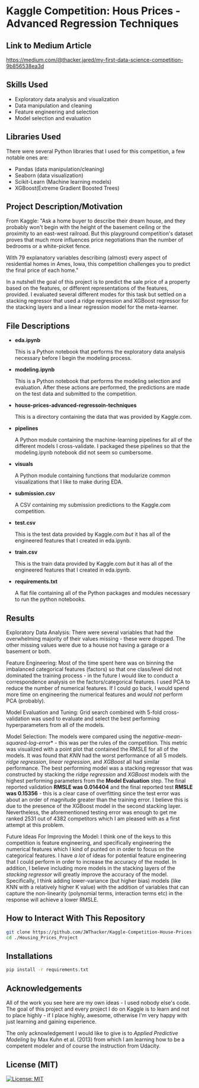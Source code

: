 # Kaggle Competition: Hous Prices - Advanced Regression Techniques

## Link to Medium Article
https://medium.com/@thacker.jared/my-first-data-science-competition-9b856538ea3d

## Skills Used
  * Exploratory data analysis and visualization
  * Data manipulation and cleaning
  * Feature engineering and selection
  * Model selection and evaluation

## Libraries Used
There were several Python libraries that I used for this competition, a few notable ones are:
  * Pandas (data manipulation/cleaning)
  * Seaborn (data visualization)
  * Scikit-Learn (Machine learning models)
  * XGBoost(Extreme Gradient Boosted Trees)

## Project Description/Motivation
From Kaggle:
"Ask a home buyer to describe their dream house, and they probably won't begin with the height of the basement ceiling or the proximity to an east-west railroad. But this playground competition's dataset proves that much more influences price negotiations than the number of bedrooms or a white-picket fence.

With 79 explanatory variables describing (almost) every aspect of residential homes in Ames, Iowa, this competition challenges you to predict the final price of each home."

In a nutshell the goal of this project is to predict the sale price of a property based on the features, or different representations of the features, provided. I evaluated several different modes for this task but settled on a stacking regressor that used a ridge regression and XGBoost regressor for the stacking layers and a linear regression model for the meta-learner.

## File Descriptions
  * **eda.ipynb**

    This is a Python notebook that performs the exploratory data analysis necessary before I begin the modeling process.

  * **modeling.ipynb**

    This is a Python notebook that performs the modeling selection and evaluation. After these actions are performed, the predictions are made on the test data and submitted to the competition.

  * **house-prices-advanced-regressoin-techniques**

    This is a directory containing the data that was provided by Kaggle.com.

  * **pipelines**

    A Python module containing the machine-learning pipelines for all of the different models I cross-validate. I packaged these pipelines so that the modeling.ipynb notebook did not seem so cumbersome.

  * **visuals**

    A Python module containing functions that modularize common visualizations that I like to make during EDA.

  * **submission.csv**

    A CSV containing my submission predictions to the Kaggle.com competition.

  * **test.csv**

    This is the test data provided by Kaggle.com *but* it has all of the engineered features that I created in eda.ipynb.

  * **train.csv**

    This is the train data provided by Kaggle.com *but* it has all of the engineered features that I created in eda.ipynb.

  * **requirements.txt**

    A flat file containing all of the Python packages and modules necessary to run the python notebooks.

## Results

  Exploratory Data Analysis: There were several variables that had the overwhelming majority of their values missing - these were dropped. The other missing values were due to a house not having a garage or a basement or both.

  Feature Engineering: Most of the time spent here was on binning the imbalanced categorical features (factors) so that one class/level did not dominated the training process - in the future I would like to conduct a correspondence analysis on the factors/categorical features. I used PCA to reduce the number of numerical features. If I could go back, I would spend more time on engineering the numerical features and *would not* perform PCA (probably).

  Model Evaluation and Tuning: Grid search combined with 5-fold cross-validation was used to evaluate and select the best performing hyperparameters from all of the models.

  Model Selection: The models were compared using the *negative-mean-squared-log-error** - this was per the rules of the competition. This metric was visualized with a point plot that contained the RMSLE for all of the models. It was found that *KNN* had the worst performance of all 5 models. *ridge regression*, *linear regression*, and *XGBoost* all had similar performance. The best performing model was a stacking regressor that was constructed by stacking the *ridge regression* and  *XGBoost* models with the highest performing parameters from the **Model Evaluation** step. The final reported validation **RMSLE was 0.014404** and the final reported test **RMSLE was 0.15356** - this is a clear case of overfitting since the test error was about an order of magnitude greater than the training error. I believe this is due to the presence of the XGBoost model in the second stacking layer. Nevertheless, the aforementioned testing error was enough to get me ranked 2531 out of 4382 competitors which I am pleased with as a first attempt at this problem.

  Future Ideas For Improving the Model: I think one of the keys to this competition is feature engineering, and specifically engineering the numerical features which I kind of punted on in order to focus on the categorical features. I have *a lot* of ideas for potential feature engineering that I could perform in order to increase the accuracy of the model. In addition, I believe including more models in the stacking layers of the *stacking regressor* will greatly improve the accuracy of the model. Specifically, I think adding lower-variance (but higher bias) models (like KNN with a relatively higher K value) with the addition of variables that can capture the non-linearity (polynomial terms, interaction terms etc) in the response will achieve a lower RMSLE.

## How to Interact With This Repository
```bash
git clone https://github.com/JWThacker/Kaggle-Competition-House-Prices.git
cd ./Housing_Prices_Project
```
## Installations
```bash
pip install -r requirements.txt
```
## Acknowledgements
All of the work you see here are my own ideas - I used nobody else's code. The goal of this project and every project I do on Kaggle is to learn and not to place highly - if I place highly, awesome, otherwise I'm very happy with just learning and gaining experience.

The only acknowledgement I would like to give is to *Applied Predictive Modeling* by Max Kuhn et al. (2013) from which I am learning how to be a competent modeler and of course the instruction from Udacity.

## License (MIT)
[![License: MIT](https://img.shields.io/badge/License-MIT-yellow.svg)](https://opensource.org/licenses/MIT)
